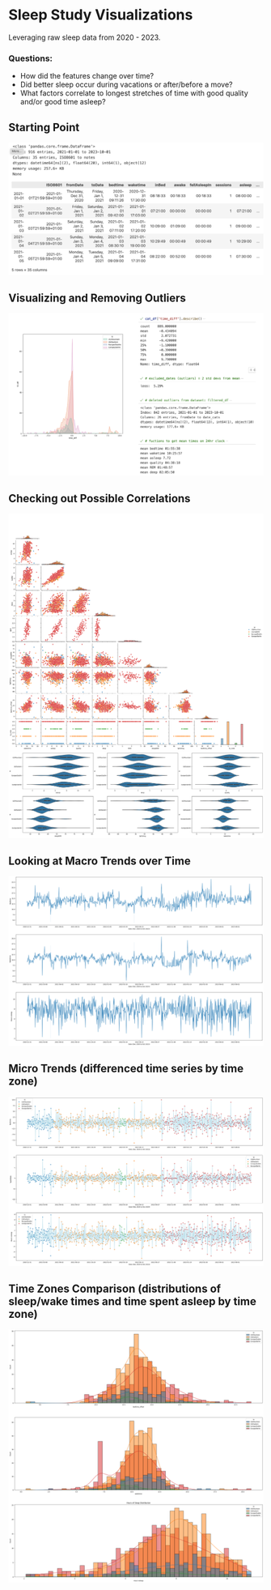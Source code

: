 # Sleep Study Visualizations

Leveraging raw sleep data from 2020 - 2023.

### Questions:

- How did the features change over time?
- Did better sleep occur during vacations or after/before a move?
- What factors correlate to longest stretches of time with good quality and/or good time asleep?

## Starting Point
![png](/readme_files/viz/data1.png)

## Visualizing and Removing Outliers
![png](/readme_files/viz/slimming.png)

## Checking out Possible Correlations
![png](/readme_files/viz/pair.png)
![png](/readme_files/viz/violin.png)

## Looking at Macro Trends over Time
![png](/readme_files/viz/time_ser.png)

## Micro Trends (differenced time series by time zone)
![png](/readme_files/viz/time_ser_diff.png)

## Time Zones Comparison (distributions of sleep/wake times and time spent asleep by time zone)
![png](/readme_files/viz/dist.png)
